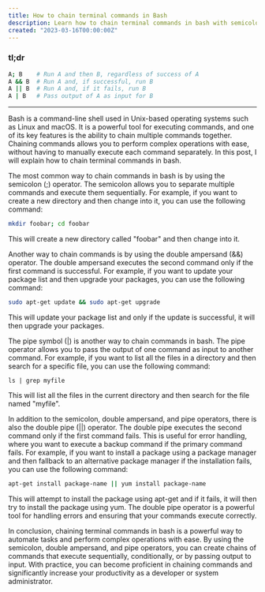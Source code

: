 ```yaml
---
title: How to chain terminal commands in Bash
description: Learn how to chain terminal commands in bash with semicolon, double ampersand, and pipe operators for greater efficiency.
created: "2023-03-16T00:00:00Z"
---
```


### tl;dr

```bash
A; B    # Run A and then B, regardless of success of A
A && B  # Run A and, if successful, run B
A || B  # Run A and, if it fails, run B
A | B   # Pass output of A as input for B
```

---

Bash is a command-line shell used in Unix-based operating systems such as Linux and macOS. It is a powerful tool for executing commands, and one of its key features is the ability to chain multiple commands together. Chaining commands allows you to perform complex operations with ease, without having to manually execute each command separately. In this post, I will explain how to chain terminal commands in bash.

The most common way to chain commands in bash is by using the semicolon (;) operator. The semicolon allows you to separate multiple commands and execute them sequentially. For example, if you want to create a new directory and then change into it, you can use the following command:

```bash
mkdir foobar; cd foobar
```

This will create a new directory called "foobar" and then change into it.

Another way to chain commands is by using the double ampersand (&&) operator. The double ampersand executes the second command only if the first command is successful. For example, if you want to update your package list and then upgrade your packages, you can use the following command:

```bash
sudo apt-get update && sudo apt-get upgrade
```

This will update your package list and only if the update is successful, it will then upgrade your packages.

The pipe symbol (|) is another way to chain commands in bash. The pipe operator allows you to pass the output of one command as input to another command. For example, if you want to list all the files in a directory and then search for a specific file, you can use the following command:

```
ls | grep myfile
```

This will list all the files in the current directory and then search for the file named "myfile".

In addition to the semicolon, double ampersand, and pipe operators, there is also the double pipe (||) operator. The double pipe executes the second command only if the first command fails. This is useful for error handling, where you want to execute a backup command if the primary command fails. For example, if you want to install a package using a package manager and then fallback to an alternative package manager if the installation fails, you can use the following command:

```bash
apt-get install package-name || yum install package-name
```

This will attempt to install the package using apt-get and if it fails, it will then try to install the package using yum. The double pipe operator is a powerful tool for handling errors and ensuring that your commands execute correctly.

In conclusion, chaining terminal commands in bash is a powerful way to automate tasks and perform complex operations with ease. By using the semicolon, double ampersand, and pipe operators, you can create chains of commands that execute sequentially, conditionally, or by passing output to input. With practice, you can become proficient in chaining commands and significantly increase your productivity as a developer or system administrator.
